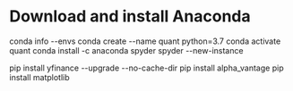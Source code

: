 # Download and install Anaconda



conda info --envs
conda create --name quant python=3.7
conda activate quant
conda install -c anaconda spyder
spyder --new-instance


pip install yfinance --upgrade --no-cache-dir
pip install alpha_vantage
pip install matplotlib

